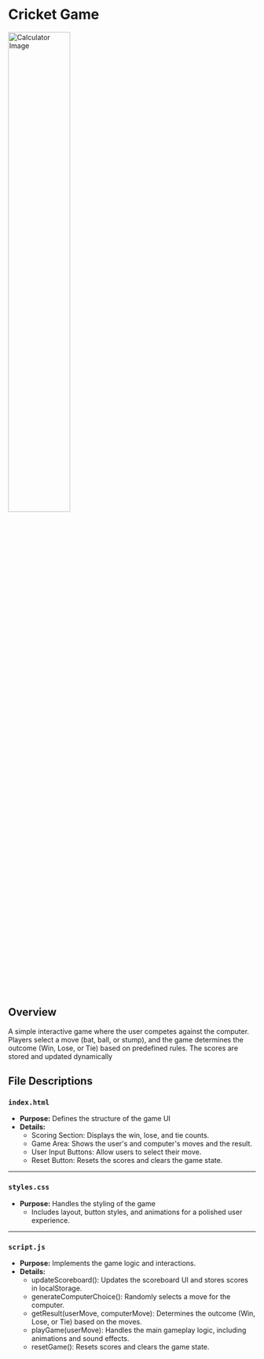 # Cricket Game

<p align="left">
 <img src="https://github.com/user-attachments/assets/calculator-image.png" alt="Calculator Image" width="50%" />
</p>

## Overview

A simple interactive game where the user competes against the computer. Players select a move (bat, ball, or stump), and the game determines the outcome (Win, Lose, or Tie) based on predefined rules. The scores are stored and updated dynamically

## File Descriptions

### `index.html`
- **Purpose:** Defines the structure of the game UI
- **Details:**
    - Scoring Section: Displays the win, lose, and tie counts.
    - Game Area: Shows the user's and computer's moves and the result.
    - User Input Buttons: Allow users to select their move.
    - Reset Button: Resets the scores and clears the game state.

---

### `styles.css`
- **Purpose:** Handles the styling of the game
    - Includes layout, button styles, and animations for a polished user experience.

---

### `script.js`
- **Purpose:** Implements the game logic and interactions.
- **Details:**
    - updateScoreboard(): Updates the scoreboard UI and stores scores in localStorage.
    - generateComputerChoice(): Randomly selects a move for the computer.
    - getResult(userMove, computerMove): Determines the outcome (Win, Lose, or Tie) based on the moves.
    - playGame(userMove): Handles the main gameplay logic, including animations and sound effects.
    - resetGame(): Resets scores and clears the game state.